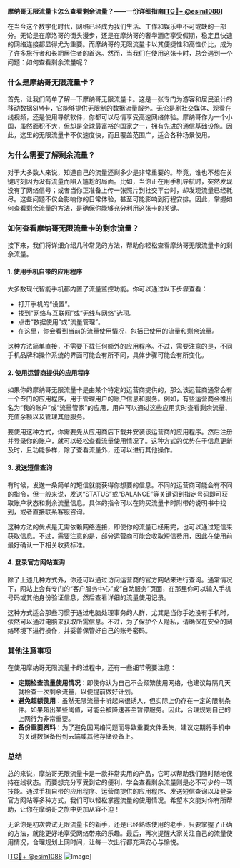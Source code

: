 **摩纳哥无限流量卡怎么查看剩余流量？——一份详细指南[[TG💪+ @esim1088](https://t.me/s/esim1088)]**

在当今这个数字化时代，网络已经成为我们生活、工作和娱乐中不可或缺的一部分。无论是在摩洛哥的街头漫步，还是在摩纳哥的奢华酒店享受假期，稳定且快速的网络连接都显得尤为重要。而摩纳哥的无限流量卡以其便捷性和高性价比，成为了许多旅行者和长期居住者的首选。然而，当我们在使用这张卡时，总会遇到一个问题：如何查看剩余流量呢？

### **什么是摩纳哥无限流量卡？**

首先，让我们简单了解一下摩纳哥无限流量卡。这是一张专门为游客和居民设计的移动数据SIM卡，它能够提供无限制的数据流量服务。无论是刷社交媒体、观看在线视频，还是使用导航软件，你都可以尽情享受高速网络体验。摩纳哥作为一个小国，虽然面积不大，但却是全球最富裕的国家之一，拥有先进的通信基础设施。因此，这里的无限流量卡不仅速度快，而且覆盖范围广，适合各种场景使用。

### **为什么需要了解剩余流量？**

对于大多数人来说，知道自己的流量还剩多少是非常重要的。毕竟，谁也不想在关键时刻因为没有流量而陷入尴尬的局面。比如，当你正在用手机导航时，突然发现没有了网络信号；或者当你正准备上传一张照片到社交平台时，却发现流量已经耗尽。这些问题不仅会影响你的日常体验，甚至可能影响到行程安排。因此，掌握如何查看剩余流量的方法，是确保你能够充分利用这张卡的关键。

### **如何查看摩纳哥无限流量卡的剩余流量？**

接下来，我们将详细介绍几种常见的方法，帮助你轻松查看摩纳哥无限流量卡的剩余流量。

#### **1. 使用手机自带的应用程序**

大多数现代智能手机都内置了流量监控功能。你可以通过以下步骤查看：

- 打开手机的“设置”。
- 找到“网络与互联网”或“无线与网络”选项。
- 点击“数据使用”或“流量管理”。
- 在这里，你会看到当前的流量使用情况，包括已使用的流量和剩余流量。

这种方法简单直接，不需要下载任何额外的应用程序。不过，需要注意的是，不同手机品牌和操作系统的界面可能会有所不同，具体步骤可能会有所变化。

#### **2. 使用运营商提供的应用程序**

如果你的摩纳哥无限流量卡是由某个特定的运营商提供的，那么该运营商通常会有一个专门的应用程序，用于管理用户的账户信息和服务。例如，有些运营商会推出名为“我的账户”或“流量管家”的应用，用户可以通过这些应用实时查看剩余流量、充值余额以及管理其他服务。

要使用这种方式，你需要先从应用商店下载并安装该运营商的应用程序。然后注册并登录你的账户，就可以轻松查看流量使用情况了。这种方式的优势在于信息更新及时，且功能多样，除了查看流量外，还可以进行其他操作。

#### **3. 发送短信查询**

有时候，发送一条简单的短信就能获得你想要的信息。不同的运营商可能会有不同的指令，但一般来说，发送“STATUS”或“BALANCE”等关键词到指定号码即可获取账户状态和剩余流量信息。具体的指令可以在购买流量卡时附带的说明书中找到，或者直接联系客服咨询。

这种方法的优点是无需依赖网络连接，即使你的流量已经用完，也可以通过短信来获取信息。不过，需要注意的是，部分运营商可能会收取短信费用，因此在使用前最好确认一下相关收费标准。

#### **4. 登录官方网站查询**

除了上述几种方式外，你还可以通过访问运营商的官方网站来进行查询。通常情况下，网站上会有专门的“客户服务中心”或“自助服务”页面，在那里你可以输入手机号码或其他身份验证信息，然后查看详细的流量使用记录。

这种方式适合那些习惯于通过电脑处理事务的人群，尤其是当你手边没有手机时，依然可以通过电脑来获取所需信息。不过，为了保护个人隐私，请确保在安全的网络环境下进行操作，并妥善保管好自己的账号密码。

### **其他注意事项**

在使用摩纳哥无限流量卡的过程中，还有一些细节需要注意：

- **定期检查流量使用情况**：即使你认为自己不会频繁使用网络，也建议每隔几天就检查一次剩余流量，以便提前做好计划。
- **避免超额使用**：虽然无限流量卡听起来很诱人，但实际上仍存在一定的限制条件。如果超出某些阈值，可能会被降速甚至暂停服务。因此，合理规划自己的上网行为非常重要。
- **备份重要资料**：为了避免因网络问题而导致重要文件丢失，建议定期将手机中的关键数据备份到云端或其他存储设备上。

### **总结**

总的来说，摩纳哥无限流量卡是一款非常实用的产品，它可以帮助我们随时随地保持在线状态。而要想充分享受到它的便利，学会查看剩余流量则是必不可少的一项技能。通过手机自带的应用程序、运营商提供的应用程序、发送短信查询以及登录官方网站等多种方式，我们可以轻松掌握流量的使用情况。希望本文能对你有所帮助，让你在摩纳哥之旅中更加从容不迫！

无论你是初次尝试无限流量卡的新手，还是已经熟练使用的老手，只要掌握了正确的方法，就能更好地享受网络带来的乐趣。最后，再次提醒大家关注自己的流量使用情况，合理规划上网时间，让每一次出行都充满安心与愉悦。

[[TG💪+ @esim1088](https://t.me/s/esim1088) ![Image](https://i.postimg.cc/4NQfJmqS/Snipaste-2025-05-13-00-14-12.png)]